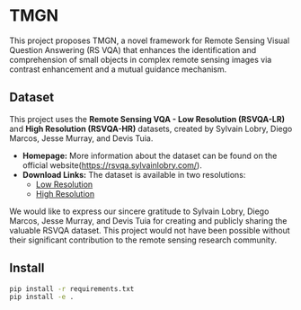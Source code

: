 # TMGN

This project proposes TMGN, a novel framework for Remote Sensing Visual Question Answering (RS VQA) that enhances the identification and comprehension of small objects in complex remote sensing images via contrast enhancement and a mutual guidance mechanism.

## Dataset

This project uses the **Remote Sensing VQA - Low Resolution (RSVQA-LR)** and **High Resolution (RSVQA-HR)** datasets, created by Sylvain Lobry, Diego Marcos, Jesse Murray, and Devis Tuia.

* **Homepage:** More information about the dataset can be found on the official website(https://rsvqa.sylvainlobry.com/).
* **Download Links:** The dataset is available in two resolutions:
    * [Low Resolution](https://zenodo.org/api/records/6344334/files-archive)
    * [High Resolution](https://zenodo.org/api/records/6344367/files-archive)

We would like to express our sincere gratitude to Sylvain Lobry, Diego Marcos, Jesse Murray, and Devis Tuia for creating and publicly sharing the valuable RSVQA dataset. This project would not have been possible without their significant contribution to the remote sensing research community.

## Install

```bash
pip install -r requirements.txt
pip install -e .
